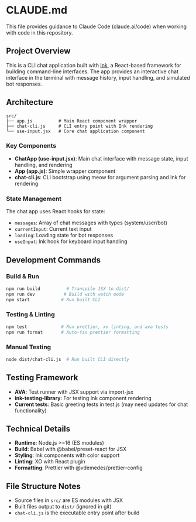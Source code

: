 # CLAUDE.md

This file provides guidance to Claude Code (claude.ai/code) when working with code in this repository.

## Project Overview

This is a CLI chat application built with [Ink](https://github.com/vadimdemedes/ink), a React-based framework for building command-line interfaces. The app provides an interactive chat interface in the terminal with message history, input handling, and simulated bot responses.

## Architecture

```
src/
├── app.js          # Main React component wrapper
├── chat-cli.js     # CLI entry point with Ink rendering
└── use-input.jsx   # Core chat application component
```

### Key Components

- **ChatApp (use-input.jsx)**: Main chat interface with message state, input handling, and rendering
- **App (app.js)**: Simple wrapper component
- **chat-cli.js**: CLI bootstrap using meow for argument parsing and Ink for rendering

### State Management

The chat app uses React hooks for state:
- `messages`: Array of chat messages with types (system/user/bot)
- `currentInput`: Current text input
- `loading`: Loading state for bot responses
- `useInput`: Ink hook for keyboard input handling

## Development Commands

### Build & Run
```bash
npm run build          # Transpile JSX to dist/
npm run dev           # Build with watch mode
npm start            # Run built CLI
```

### Testing & Linting
```bash
npm test             # Run prettier, xo linting, and ava tests
npm run format       # Auto-fix prettier formatting
```

### Manual Testing
```bash
node dist/chat-cli.js  # Run built CLI directly
```

## Testing Framework
- **AVA**: Test runner with JSX support via import-jsx
- **ink-testing-library**: For testing Ink component rendering
- **Current tests**: Basic greeting tests in test.js (may need updates for chat functionality)

## Technical Details

- **Runtime**: Node.js >=16 (ES modules)
- **Build**: Babel with @babel/preset-react for JSX
- **Styling**: Ink components with color support
- **Linting**: XO with React plugin
- **Formatting**: Prettier with @vdemedes/prettier-config

## File Structure Notes
- Source files in `src/` are ES modules with JSX
- Built files output to `dist/` (ignored in git)
- `chat-cli.js` is the executable entry point after build